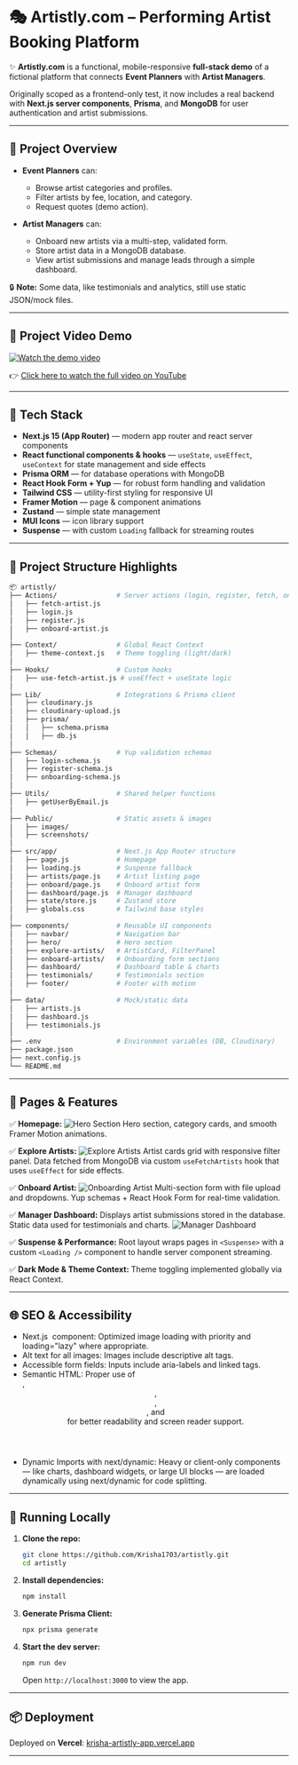 # 🎭 Artistly.com – Performing Artist Booking Platform

✨ **Artistly.com** is a functional, mobile-responsive **full-stack demo** of a fictional platform that connects **Event Planners** with **Artist Managers**.

Originally scoped as a frontend-only test, it now includes a real backend with **Next.js server components**, **Prisma**, and **MongoDB** for user authentication and artist submissions.

---

## 📌 Project Overview

* **Event Planners** can:

  * Browse artist categories and profiles.
  * Filter artists by fee, location, and category.
  * Request quotes (demo action).

* **Artist Managers** can:

  * Onboard new artists via a multi-step, validated form.
  * Store artist data in a MongoDB database.
  * View artist submissions and manage leads through a simple dashboard.

🔒 **Note:** Some data, like testimonials and analytics, still use static JSON/mock files.

---

## 🎥 Project Video Demo

[![Watch the demo video](https://img.youtube.com/vi/gKN4PvytSzQ/0.jpg)](https://youtu.be/gKN4PvytSzQ)

👉 [Click here to watch the full video on YouTube](https://youtu.be/gKN4PvytSzQ)


---

## 🚀 Tech Stack

* **Next.js 15 (App Router)** — modern app router and react server components
* **React functional components & hooks** — `useState`, `useEffect`, `useContext` for state management and side effects
* **Prisma ORM** — for database operations with MongoDB
* **React Hook Form + Yup** — for robust form handling and validation
* **Tailwind CSS** — utility-first styling for responsive UI
* **Framer Motion** — page & component animations
* **Zustand** — simple state management
* **MUI Icons** — icon library support
* **Suspense** — with custom `Loading` fallback for streaming routes

---

## 📂 Project Structure Highlights

```bash
📦 artistly/
├── Actions/               # Server actions (login, register, fetch, onboard artist)
│   ├── fetch-artist.js
│   ├── login.js
│   ├── register.js
│   ├── onboard-artist.js
│
├── Context/               # Global React Context
│   ├── theme-context.js   # Theme toggling (light/dark)
│
├── Hooks/                 # Custom hooks
│   ├── use-fetch-artist.js # useEffect + useState logic
│
├── Lib/                   # Integrations & Prisma client
│   ├── cloudinary.js
│   ├── cloudinary-upload.js
│   ├── prisma/
│   │   ├── schema.prisma
│   │   ├── db.js
│
├── Schemas/               # Yup validation schemas
│   ├── login-schema.js
│   ├── register-schema.js
│   ├── onboarding-schema.js
│
├── Utils/                 # Shared helper functions
│   ├── getUserByEmail.js
│
├── Public/                # Static assets & images
│   ├── images/
│   ├── screenshots/
│
├── src/app/               # Next.js App Router structure
│   ├── page.js            # Homepage
│   ├── loading.js         # Suspense fallback
│   ├── artists/page.js    # Artist listing page
│   ├── onboard/page.js    # Onboard artist form
│   ├── dashboard/page.js  # Manager dashboard
│   ├── state/store.js     # Zustand store
│   ├── globals.css        # Tailwind base styles
│
├── components/            # Reusable UI components
│   ├── navbar/            # Navigation bar
│   ├── hero/              # Hero section
│   ├── explore-artists/   # ArtistCard, FilterPanel
│   ├── onboard-artists/   # Onboarding form sections
│   ├── dashboard/         # Dashboard table & charts
│   ├── testimonials/      # Testimonials section
│   ├── footer/            # Footer with motion
│
├── data/                  # Mock/static data
│   ├── artists.js
│   ├── dashboard.js
│   ├── testimonials.js
│
├── .env                   # Environment variables (DB, Cloudinary)
├── package.json
├── next.config.js
└── README.md

```

---

## 📱 Pages & Features

✅ **Homepage:**
![Hero Section](/public/screenshots/hero_section.png)
Hero section, category cards, and smooth Framer Motion animations.

✅ **Explore Artists:**
![Explore Artists](/public/screenshots/explore-artists.png)
Artist cards grid with responsive filter panel. Data fetched from MongoDB via custom `useFetchArtists` hook that uses `useEffect` for side effects.

✅ **Onboard Artist:**
![Onboarding Artist](/public/screenshots/onboarding-artists.png)
Multi-section form with file upload and dropdowns. Yup schemas + React Hook Form for real-time validation.

✅ **Manager Dashboard:**
Displays artist submissions stored in the database. Static data used for testimonials and charts.
![Manager Dashboard](/public/screenshots/manager-dashboard.png)

✅ **Suspense & Performance:**
Root layout wraps pages in `<Suspense>` with a custom `<Loading />` component to handle server component streaming.

✅ **Dark Mode & Theme Context:**
Theme toggling implemented globally via React Context.

---

## 🌐 SEO & Accessibility

* Next.js <Image /> component: Optimized image loading with priority and loading="lazy" where appropriate.
* Alt text for all images: Images include descriptive alt tags.
* Accessible form fields: Inputs include aria-labels and linked <label> tags.
* Semantic HTML: Proper use of <main>, <header>, <section>, <nav>, and <footer> for better readability and screen reader support.
* Dynamic Imports with next/dynamic: Heavy or client-only components — like charts, dashboard widgets, or large UI blocks — are loaded dynamically using next/dynamic for code splitting.

---

## 🥪 Running Locally

1. **Clone the repo:**

   ```bash
   git clone https://github.com/Krisha1703/artistly.git
   cd artistly
   ```
2. **Install dependencies:**

   ```bash
   npm install
   ```
3. **Generate Prisma Client:**

   ```bash
   npx prisma generate
   ```
4. **Start the dev server:**

   ```bash
   npm run dev
   ```

   Open `http://localhost:3000` to view the app.

---

## 📦 Deployment

Deployed on **Vercel**:
[krisha-artistly-app.vercel.app](https://krisha-artistly-app.vercel.app)

---

